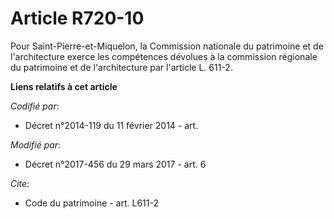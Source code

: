 # Article R720-10

Pour Saint-Pierre-et-Miquelon, la Commission nationale du patrimoine et de l'architecture exerce les compétences dévolues à
la commission régionale du patrimoine et de l'architecture par l'article L. 611-2.

**Liens relatifs à cet article**

_Codifié par_:

  - Décret n°2014-119 du 11 février 2014 - art.

_Modifié par_:

  - Décret n°2017-456 du 29 mars 2017 - art. 6

_Cite_:

  - Code du patrimoine - art. L611-2
